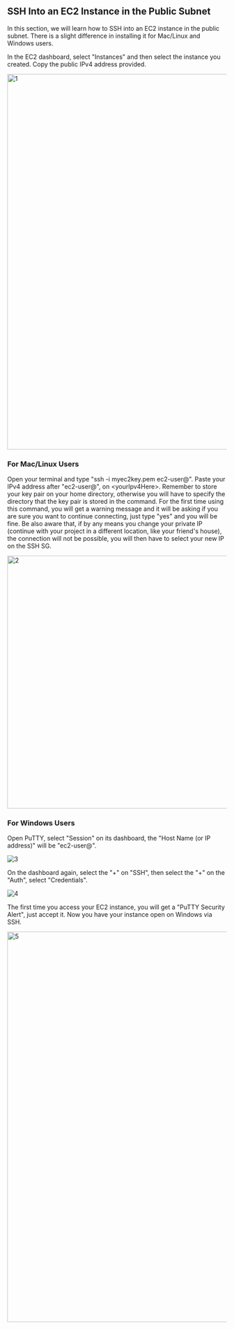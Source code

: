 ## SSH Into an EC2 Instance in the Public Subnet

In this section, we will learn how to SSH into an EC2 instance in the public subnet. There is a slight difference in installing it for Mac/Linux and Windows users.

In the EC2 dashboard, select "Instances" and then select the instance you created. Copy the public IPv4 address provided.

<img width="860" alt="1" src="https://github.com/Padmalebaka/wordpress-aws/assets/164225494/60771dee-bf41-4848-947e-e6bae5a5201b">

### For Mac/Linux Users

Open your terminal and type "ssh -i myec2key.pem ec2-user@<yourIpv4Here>". Paste your IPv4 address after "ec2-user@", on \<yourIpv4Here\>. Remember to store your key pair on your home directory, otherwise you will have to specify the directory that the key pair is stored in the command. For the first time using this command, you will get a warning message and it will be asking if you are sure you want to continue connecting, just type "yes" and you will be fine. Be also aware that, if by any means you change your private IP (continue with your project in a different location, like your friend's house), the connection will not be possible, you will then have to select your new IP on the SSH SG.

<img width="579" alt="2" src="https://github.com/Padmalebaka/wordpress-aws/assets/164225494/6ac207d1-9671-4765-a7ed-496495d99901">

### For Windows Users

Open PuTTY, select "Session" on its dashboard, the "Host Name (or IP address)" will be "ec2-user@<yourIPaddress>".

![3](https://github.com/Padmalebaka/wordpress-aws/assets/164225494/f13a16af-555b-4100-8a38-66f844452874)

On the dashboard again, select the "+" on "SSH", then select the "+" on the "Auth", select "Credentials".

![4](https://github.com/Padmalebaka/wordpress-aws/assets/164225494/b7cd37c8-f0f3-4a6f-b7df-e6404222a81e)

The first time you access your EC2 instance, you will get a "PuTTY Security Alert", just accept it. Now you have your instance open on Windows via SSH.

<img width="894" alt="5" src="(https://github.com/Padmalebaka/wordpress-aws/assets/164225494/0fc48f96-320b-42df-a4fc-ef29f670ee9e">